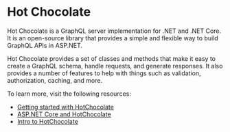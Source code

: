 # Hot Chocolate

Hot Chocolate is a GraphQL server implementation for .NET and .NET Core. It is an open-source library that provides a simple and flexible way to build GraphQL APIs in ASP.NET.

Hot Chocolate provides a set of classes and methods that make it easy to create a GraphQL schema, handle requests, and generate responses. It also provides a number of features to help with things such as validation, authorization, caching, and more.

To learn more, visit the following resources:

- [Getting started with HotChocolate](https://learn.microsoft.com/en-us/shows/on-net/getting-started-with-hotchocolate)
- [ASP.NET Core and HotChocolate](https://chillicream.com/docs/hotchocolate/v12/api-reference/aspnetcore)
- [Intro to HotChocolate](https://chillicream.com/docs/hotchocolate)
